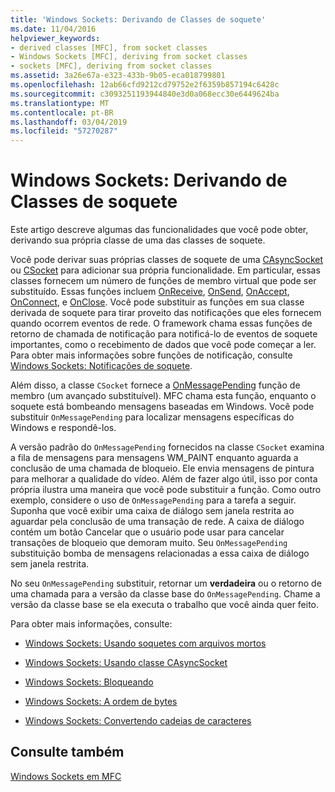 ```yaml
---
title: 'Windows Sockets: Derivando de Classes de soquete'
ms.date: 11/04/2016
helpviewer_keywords:
- derived classes [MFC], from socket classes
- Windows Sockets [MFC], deriving from socket classes
- sockets [MFC], deriving from socket classes
ms.assetid: 3a26e67a-e323-433b-9b05-eca018799801
ms.openlocfilehash: 12ab66cfd9212cd79752e2f6359b857194c6428c
ms.sourcegitcommit: c3093251193944840e3d0a068ecc30e6449624ba
ms.translationtype: MT
ms.contentlocale: pt-BR
ms.lasthandoff: 03/04/2019
ms.locfileid: "57270287"
---
```

# <a name="windows-sockets-deriving-from-socket-classes"></a>Windows Sockets: Derivando de Classes de soquete

Este artigo descreve algumas das funcionalidades que você pode obter, derivando sua própria classe de uma das classes de soquete.

Você pode derivar suas próprias classes de soquete de uma [CAsyncSocket](../mfc/reference/casyncsocket-class.md) ou [CSocket](../mfc/reference/csocket-class.md) para adicionar sua própria funcionalidade. Em particular, essas classes fornecem um número de funções de membro virtual que pode ser substituído. Essas funções incluem [OnReceive](../mfc/reference/casyncsocket-class.md#onreceive), [OnSend](../mfc/reference/casyncsocket-class.md#onsend), [OnAccept](../mfc/reference/casyncsocket-class.md#onaccept), [OnConnect](../mfc/reference/casyncsocket-class.md#onconnect), e [OnClose](../mfc/reference/casyncsocket-class.md#onclose). Você pode substituir as funções em sua classe derivada de soquete para tirar proveito das notificações que eles fornecem quando ocorrem eventos de rede. O framework chama essas funções de retorno de chamada de notificação para notificá-lo de eventos de soquete importantes, como o recebimento de dados que você pode começar a ler. Para obter mais informações sobre funções de notificação, consulte [Windows Sockets: Notificações de soquete](../mfc/windows-sockets-socket-notifications.md).

Além disso, a classe `CSocket` fornece a [OnMessagePending](../mfc/reference/csocket-class.md#onmessagepending) função de membro (um avançado substituível). MFC chama esta função, enquanto o soquete está bombeando mensagens baseadas em Windows. Você pode substituir `OnMessagePending` para localizar mensagens específicas do Windows e respondê-los.

A versão padrão do `OnMessagePending` fornecidos na classe `CSocket` examina a fila de mensagens para mensagens WM_PAINT enquanto aguarda a conclusão de uma chamada de bloqueio. Ele envia mensagens de pintura para melhorar a qualidade do vídeo. Além de fazer algo útil, isso por conta própria ilustra uma maneira que você pode substituir a função. Como outro exemplo, considere o uso de `OnMessagePending` para a tarefa a seguir. Suponha que você exibir uma caixa de diálogo sem janela restrita ao aguardar pela conclusão de uma transação de rede. A caixa de diálogo contém um botão Cancelar que o usuário pode usar para cancelar transações de bloqueio que demoram muito. Seu `OnMessagePending` substituição bomba de mensagens relacionadas a essa caixa de diálogo sem janela restrita.

No seu `OnMessagePending` substituir, retornar um **verdadeira** ou o retorno de uma chamada para a versão da classe base do `OnMessagePending`. Chame a versão da classe base se ela executa o trabalho que você ainda quer feito.

Para obter mais informações, consulte:

- [Windows Sockets: Usando soquetes com arquivos mortos](../mfc/windows-sockets-using-sockets-with-archives.md)

- [Windows Sockets: Usando classe CAsyncSocket](../mfc/windows-sockets-using-class-casyncsocket.md)

- [Windows Sockets: Bloqueando](../mfc/windows-sockets-blocking.md)

- [Windows Sockets: A ordem de bytes](../mfc/windows-sockets-byte-ordering.md)

- [Windows Sockets: Convertendo cadeias de caracteres](../mfc/windows-sockets-converting-strings.md)

## <a name="see-also"></a>Consulte também

[Windows Sockets em MFC](../mfc/windows-sockets-in-mfc.md)
